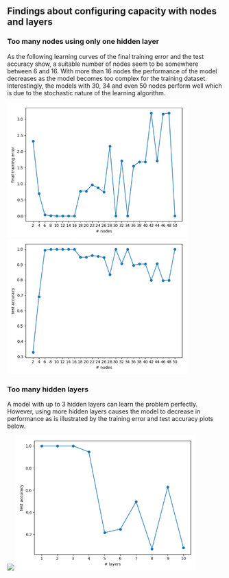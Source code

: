 ## Findings about configuring capacity with nodes and layers

### Too many nodes using only one hidden layer

As the following learning curves of the final training error and the test accuracy show, a suitable number of nodes seem
to be somewhere between 6 and 16. With more than 16 nodes the performance of the model decreases as the model becomes
too complex for the training dataset. Interestingly, the models with 30, 34 and even 50 nodes perform well which is due
to the stochastic nature of the learning algorithm.

<img src="ext_too_many_nodes_loss.png" width="420"> <img src="ext_too_many_nodes_accuracy.png" width="420">

### Too many hidden layers

A model with up to 3 hidden layers can learn the problem perfectly. However, using more hidden layers causes the model
to decrease in performance as is illustrated by the training error and test accuracy plots below.

<img src="ext_harder_problem_loss_initial_problem_.png" width="420"> <img src="ext_harder_problem_accuracy_initial_problem.png" width="420">
